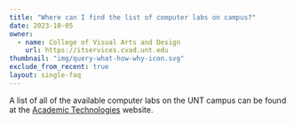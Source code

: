 ```yaml
---
title: "Where can I find the list of computer labs on campus?"
date: 2023-10-05
owner:
  - name: College of Visual Arts and Design
    url: https://itservices.cvad.unt.edu
thumbnail: "img/query-what-how-why-icon.svg"
exclude_from_recent: true
layout: single-faq
---
```

A list of all of the available computer labs on the UNT campus can be found at the [Academic Technologies](https://academictechnologies.unt.edu/services/computer-labs/request/student-computer-lab 'Computer Labs on Campus') website. 